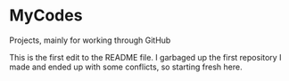 # MyCodes
Projects, mainly for working through GitHub

This is the first edit to the README file. I garbaged up the first repository I made and ended up with some conflicts, so starting fresh here.
